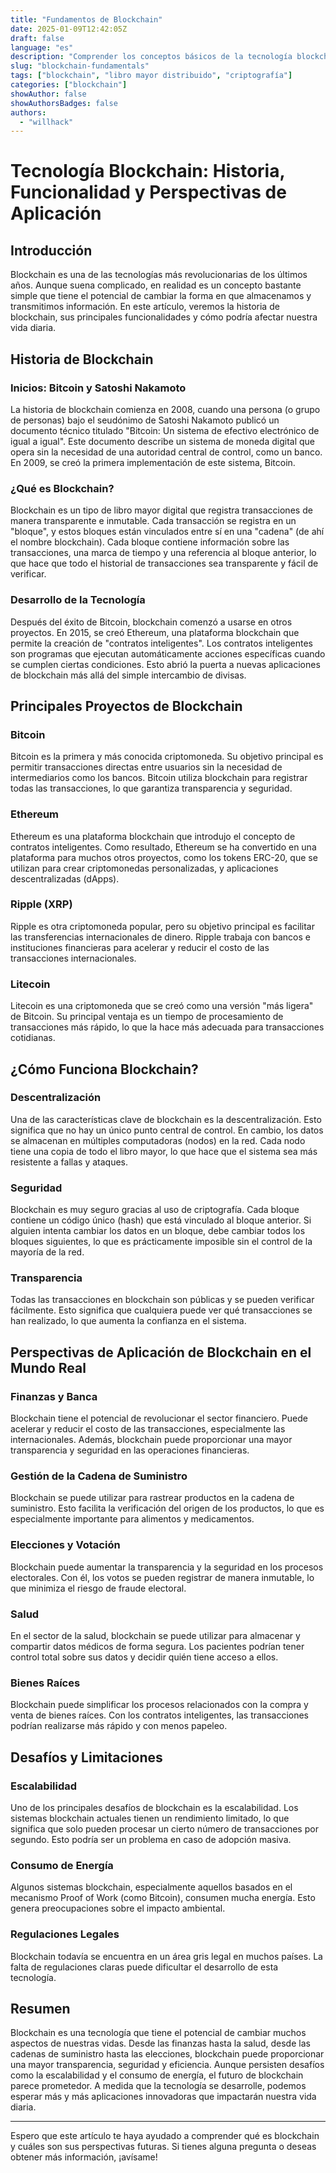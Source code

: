 ```yaml
---
title: "Fundamentos de Blockchain"
date: 2025-01-09T12:42:05Z
draft: false
language: "es"
description: "Comprender los conceptos básicos de la tecnología blockchain"
slug: "blockchain-fundamentals"
tags: ["blockchain", "libro mayor distribuido", "criptografía"]
categories: ["blockchain"]
showAuthor: false
showAuthorsBadges: false
authors:
  - "willhack"
---
```

# Tecnología Blockchain: Historia, Funcionalidad y Perspectivas de Aplicación

## Introducción

Blockchain es una de las tecnologías más revolucionarias de los últimos años. Aunque suena complicado, en realidad es un concepto bastante simple que tiene el potencial de cambiar la forma en que almacenamos y transmitimos información. En este artículo, veremos la historia de blockchain, sus principales funcionalidades y cómo podría afectar nuestra vida diaria.

## Historia de Blockchain

### Inicios: Bitcoin y Satoshi Nakamoto

La historia de blockchain comienza en 2008, cuando una persona (o grupo de personas) bajo el seudónimo de Satoshi Nakamoto publicó un documento técnico titulado "Bitcoin: Un sistema de efectivo electrónico de igual a igual". Este documento describe un sistema de moneda digital que opera sin la necesidad de una autoridad central de control, como un banco. En 2009, se creó la primera implementación de este sistema, Bitcoin.

### ¿Qué es Blockchain?

Blockchain es un tipo de libro mayor digital que registra transacciones de manera transparente e inmutable. Cada transacción se registra en un "bloque", y estos bloques están vinculados entre sí en una "cadena" (de ahí el nombre blockchain). Cada bloque contiene información sobre las transacciones, una marca de tiempo y una referencia al bloque anterior, lo que hace que todo el historial de transacciones sea transparente y fácil de verificar.

### Desarrollo de la Tecnología

Después del éxito de Bitcoin, blockchain comenzó a usarse en otros proyectos. En 2015, se creó Ethereum, una plataforma blockchain que permite la creación de "contratos inteligentes". Los contratos inteligentes son programas que ejecutan automáticamente acciones específicas cuando se cumplen ciertas condiciones. Esto abrió la puerta a nuevas aplicaciones de blockchain más allá del simple intercambio de divisas.

## Principales Proyectos de Blockchain

### Bitcoin

Bitcoin es la primera y más conocida criptomoneda. Su objetivo principal es permitir transacciones directas entre usuarios sin la necesidad de intermediarios como los bancos. Bitcoin utiliza blockchain para registrar todas las transacciones, lo que garantiza transparencia y seguridad.

### Ethereum

Ethereum es una plataforma blockchain que introdujo el concepto de contratos inteligentes. Como resultado, Ethereum se ha convertido en una plataforma para muchos otros proyectos, como los tokens ERC-20, que se utilizan para crear criptomonedas personalizadas, y aplicaciones descentralizadas (dApps).

### Ripple (XRP)

Ripple es otra criptomoneda popular, pero su objetivo principal es facilitar las transferencias internacionales de dinero. Ripple trabaja con bancos e instituciones financieras para acelerar y reducir el costo de las transacciones internacionales.

### Litecoin

Litecoin es una criptomoneda que se creó como una versión "más ligera" de Bitcoin. Su principal ventaja es un tiempo de procesamiento de transacciones más rápido, lo que la hace más adecuada para transacciones cotidianas.

## ¿Cómo Funciona Blockchain?

### Descentralización

Una de las características clave de blockchain es la descentralización. Esto significa que no hay un único punto central de control. En cambio, los datos se almacenan en múltiples computadoras (nodos) en la red. Cada nodo tiene una copia de todo el libro mayor, lo que hace que el sistema sea más resistente a fallas y ataques.

### Seguridad

Blockchain es muy seguro gracias al uso de criptografía. Cada bloque contiene un código único (hash) que está vinculado al bloque anterior. Si alguien intenta cambiar los datos en un bloque, debe cambiar todos los bloques siguientes, lo que es prácticamente imposible sin el control de la mayoría de la red.

### Transparencia

Todas las transacciones en blockchain son públicas y se pueden verificar fácilmente. Esto significa que cualquiera puede ver qué transacciones se han realizado, lo que aumenta la confianza en el sistema.

## Perspectivas de Aplicación de Blockchain en el Mundo Real

### Finanzas y Banca
Blockchain tiene el potencial de revolucionar el sector financiero. Puede acelerar y reducir el costo de las transacciones, especialmente las internacionales. Además, blockchain puede proporcionar una mayor transparencia y seguridad en las operaciones financieras.

### Gestión de la Cadena de Suministro

Blockchain se puede utilizar para rastrear productos en la cadena de suministro. Esto facilita la verificación del origen de los productos, lo que es especialmente importante para alimentos y medicamentos.

### Elecciones y Votación

Blockchain puede aumentar la transparencia y la seguridad en los procesos electorales. Con él, los votos se pueden registrar de manera inmutable, lo que minimiza el riesgo de fraude electoral.

### Salud

En el sector de la salud, blockchain se puede utilizar para almacenar y compartir datos médicos de forma segura. Los pacientes podrían tener control total sobre sus datos y decidir quién tiene acceso a ellos.

### Bienes Raíces

Blockchain puede simplificar los procesos relacionados con la compra y venta de bienes raíces. Con los contratos inteligentes, las transacciones podrían realizarse más rápido y con menos papeleo.

## Desafíos y Limitaciones

### Escalabilidad

Uno de los principales desafíos de blockchain es la escalabilidad. Los sistemas blockchain actuales tienen un rendimiento limitado, lo que significa que solo pueden procesar un cierto número de transacciones por segundo. Esto podría ser un problema en caso de adopción masiva.

### Consumo de Energía

Algunos sistemas blockchain, especialmente aquellos basados en el mecanismo Proof of Work (como Bitcoin), consumen mucha energía. Esto genera preocupaciones sobre el impacto ambiental.

### Regulaciones Legales

Blockchain todavía se encuentra en un área gris legal en muchos países. La falta de regulaciones claras puede dificultar el desarrollo de esta tecnología.

## Resumen

Blockchain es una tecnología que tiene el potencial de cambiar muchos aspectos de nuestras vidas. Desde las finanzas hasta la salud, desde las cadenas de suministro hasta las elecciones, blockchain puede proporcionar una mayor transparencia, seguridad y eficiencia. Aunque persisten desafíos como la escalabilidad y el consumo de energía, el futuro de blockchain parece prometedor. A medida que la tecnología se desarrolle, podemos esperar más y más aplicaciones innovadoras que impactarán nuestra vida diaria.

---

Espero que este artículo te haya ayudado a comprender qué es blockchain y cuáles son sus perspectivas futuras. Si tienes alguna pregunta o deseas obtener más información, ¡avísame!
